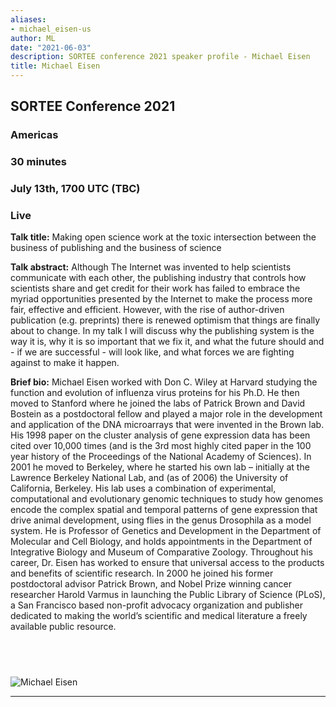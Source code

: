 ```yaml
---
aliases:
- michael_eisen-us
author: ML
date: "2021-06-03"
description: SORTEE conference 2021 speaker profile - Michael Eisen 
title: Michael Eisen 
---
```


## SORTEE Conference 2021   

### Americas   

### 30 minutes    

### July 13th, 1700 UTC (TBC)    

### Live   



**Talk title:** Making open science work at the toxic intersection between the business of publishing and the business of science     

**Talk abstract:**  Although The Internet was invented to help scientists communicate with each other, the publishing industry that controls how scientists share and get credit for their work has failed to embrace the myriad opportunities presented by the Internet to make the process more fair, effective and efficient. However, with the rise of author-driven publication (e.g. preprints)  there is renewed optimism that things are finally about to change. In my talk I will discuss why the publishing system is the way it is, why it is so important that we fix it, and what the future should and - if we are successful - will look like, and what forces we are fighting against to make it happen.    

**Brief bio:** Michael Eisen worked with Don C. Wiley at Harvard studying the function and evolution of influenza virus proteins for his Ph.D. He then moved to Stanford where he joined the labs of Patrick Brown and David Bostein as a postdoctoral fellow and played a major role in the development and application of the DNA microarrays that were invented in the Brown lab. His 1998 paper on the cluster analysis of gene expression data has been cited over 10,000 times (and is the 3rd most highly cited paper in the 100 year history of the Proceedings of the National Academy of Sciences). In 2001 he moved to Berkeley, where he started his own lab – initially at the Lawrence Berkeley National Lab, and (as of 2006) the University of California, Berkeley. His lab uses a combination of experimental, computational and evolutionary genomic techniques to study how genomes encode the complex spatial and temporal patterns of gene expression that drive animal development, using flies in the genus Drosophila as a model system. He is Professor of Genetics and Development in the Department of Molecular and Cell Biology, and holds appointments in the Department of Integrative Biology and Museum of Comparative Zoology. Throughout his career, Dr. Eisen has worked to ensure that universal access to the products and benefits of scientific research. In 2000 he joined his former postdoctoral advisor Patrick Brown, and Nobel Prize winning cancer researcher Harold Varmus in launching the Public Library of Science (PLoS), a San Francisco based non-profit advocacy organization and publisher dedicated to making the world’s scientific and medical literature a freely available public resource.      


&nbsp;
--------------------------------------------------------------------------------------------------------------------


![Michael Eisen](/img/people/Michael_Eisen.png) 

--------------------------------------------------------------------------------------------------------------------

&nbsp;





